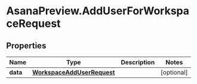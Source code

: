 # AsanaPreview.AddUserForWorkspaceRequest

## Properties

Name | Type | Description | Notes
------------ | ------------- | ------------- | -------------
**data** | [**WorkspaceAddUserRequest**](WorkspaceAddUserRequest.md) |  | [optional] 


